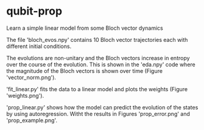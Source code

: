 # qubit-prop
Learn a simple linear model from some Bloch vector dynamics

The file 'bloch_evos.npy' contains 10 Bloch vector trajectories each with different initial conditions. 

The evolutions are non-unitary and the Bloch vectors increase in entropy over the course of the evolution. This is shown in the 'eda.npy' code where the magnitude of the Bloch vectors is shown over time (Figure 'vector_norm.png').

'fit_linear.py' fits the data to a linear model and plots the weights (Figure 'weights.png').

'prop_linear.py' shows how the model can predict the evolution of the states by using autoregression. Witht the results in Figures 'prop_error.png' and 'prop_example.png'.

